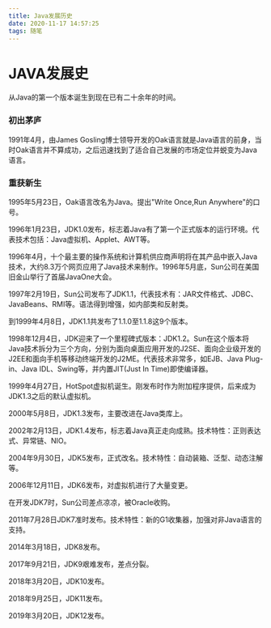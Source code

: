 ```yaml
---
title: Java发展历史
date: 2020-11-17 14:57:25
tags: 随笔
---
```


# JAVA发展史

从Java的第一个版本诞生到现在已有二十余年的时间。

### 初出茅庐

1991年4月，由James Gosling博士领导开发的Oak语言就是Java语言的前身，当时Oak语言并不算成功，之后迅速找到了适合自己发展的市场定位并蜕变为Java语言。

### 重获新生

1995年5月23日，Oak语言改名为Java。提出"Write Once,Run Anywhere"的口号。

1996年1月23日，JDK1.0发布，标志着Java有了第一个正式版本的运行环境。代表技术包括：Java虚拟机、Applet、AWT等。

1996年4月，十个最主要的操作系统和计算机供应商声明将在其产品中嵌入Java技术，大约8.3万个网页应用了Java技术来制作。1996年5月底，Sun公司在美国旧金山举行了首届JavaOne大会。

1997年2月19日，Sun公司发布了JDK1.1，代表技术有：JAR文件格式、JDBC、JavaBeans、RMI等。语法得到增强，如内部类和反射类。

到1999年4月8日，JDK1.1共发布了1.1.0至1.1.8这9个版本。

1998年12月4日，JDK迎来了一个里程碑式版本：JDK1.2。Sun在这个版本将Java技术拆分为三个方向，分别为面向桌面应用开发的J2SE、面向企业级开发的J2EE和面向手机等移动终端开发的J2ME。代表技术非常多，如EJB、Java Plug-in、Java IDL、Swing等，并内置JIT(Just In Time)即使编译器。

1999年4月27日，HotSpot虚拟机诞生。刚发布时作为附加程序提供，后来成为JDK1.3之后的默认虚拟机。

2000年5月8日，JDK1.3发布，主要改进在Java类库上。

2002年2月13日，JDK1.4发布，标志着Java真正走向成熟。技术特性：正则表达式、异常链、NIO。

2004年9月30日，JDK5发布，正式改名。技术特性：自动装箱、泛型、动态注解等。

2006年12月11日，JDK6发布，对虚拟机进行了大量变更。

在开发JDK7时，Sun公司差点凉凉，被Oracle收购。

2011年7月28日JDK7准时发布。技术特性：新的G1收集器，加强对非Java语言的支持。

2014年3月18日，JDK8发布。

2017年9月21日，JDK9艰难发布，差点分裂。

2018年3月20日，JDK10发布。

2018年9月25日，JDK11发布。

2019年3月20日，JDK12发布。